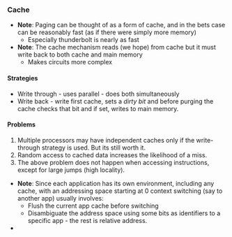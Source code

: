 ### Cache
- **Note**: Paging can be thought of as a form of cache, and in the bets case can be reasonably fast (as if there were simply more memory)
	- Especially thunderbolt is nearly as fast
- **Note**: The cache mechanism reads (we hope) from cache but it must write back to both cache and main memory
	- Makes circuits more complex
#### Strategies
- Write through - uses parallel - does both simultaneously
- Write back - write first cache, sets a *dirty bit* and before purging the cache checks that bit and if set, writes to main memory.
#### Problems
1. Multiple processors may have independent caches only if the write-through strategy is used. But its still worth it.
2. Random access to cached data increases the likelihood of a miss.
3. The above problem does not happen when accessing instructions, except for large jumps (high locality).
- **Note**: Since each application has its own environment, including any cache, with an addressing space starting at 0 context switching (say to another app) usually involves:
	- Flush the current app cache before switching
	- Disambiguate the address space using some bits as identifiers to a  specific app - the rest is relative address.
- 